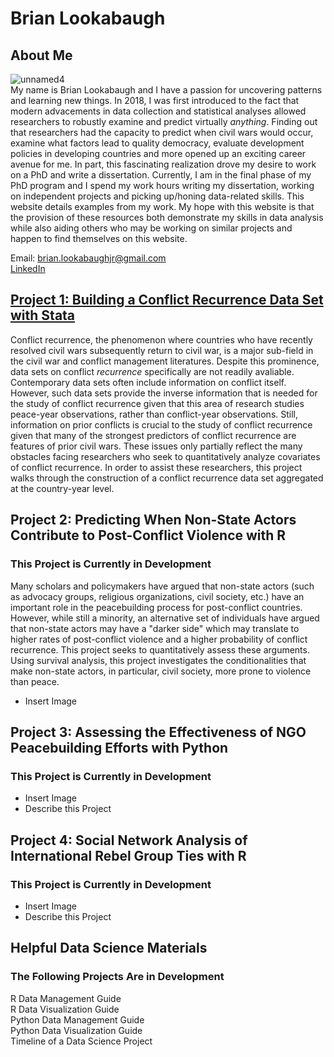 # Brian Lookabaugh

## About Me
![unnamed4](https://user-images.githubusercontent.com/109555700/181593061-5670eb01-c992-48e2-ba4d-768f9b98416b.jpg) <br>
My name is Brian Lookabaugh and I have a passion for uncovering patterns and learning new things. In 2018, I was first introduced to the fact that modern advacements in data collection and statistical analyses allowed researchers to robustly examine and predict virtually *anything*. Finding out that researchers had the capacity to predict when civil wars would occur, examine what factors lead to quality democracy, evaluate development policies in developing countries and more opened up an exciting career avenue for me. In part, this fascinating realization drove my desire to work on a PhD and write a dissertation. Currently, I am in the final phase of my PhD program and I spend my work hours writing my dissertation, working on independent projects and picking up/honing data-related skills. This website details examples from my work. My hope with this website is that the provision of these resources both demonstrate my skills in data analysis while also aiding others who may be working on similar projects and happen to find themselves on this website. <br>

Email: brian.lookabaughjr@gmail.com <br>
[LinkedIn](https://www.linkedin.com/in/brian-lookabaugh-372ab31a1/)

## [Project 1: Building a Conflict Recurrence Data Set with Stata](https://htmlpreview.github.io/?https://github.com/Brian-Lookabaugh/Conflict-Recurrence-Dataset-Construction-Chapter1-Dissertation/blob/main/BuildingConflictRecurrenceDataset.html) <br>
Conflict recurrence, the phenomenon where countries who have recently resolved civil wars subsequently return to civil war, is a major sub-field in the civil war and conflict management literatures. Despite this prominence, data sets on conflict *recurrence* specifically are not readily avaliable. Contemporary data sets often include information on conflict itself. However, such data sets provide the inverse information that is needed for the study of conflict recurrence given that this area of research studies peace-year observations, rather than conflict-year observations. Still, information on prior conflicts is crucial to the study of conflict recurrence given that many of the strongest predictors of conflict recurrence are features of prior civil wars. These issues only partially reflect the many obstacles facing researchers who seek to quantitatively analyze covariates of conflict recurrence. In order to assist these researchers, this project walks through the construction of a conflict recurrence data set aggregated at the country-year level.

## Project 2: Predicting When Non-State Actors Contribute to Post-Conflict Violence with R
### This Project is Currently in Development
Many scholars and policymakers have argued that non-state actors (such as advocacy groups, religious organizations, civil society, etc.) have an important role in the peacebuilding process for post-conflict countries. However, while still a minority, an alternative set of individuals have argued that non-state actors may have a "darker side" which may translate to higher rates of post-conflict violence and a higher probability of conflict recurrence. This project seeks to quantitatively assess these arguments. Using survival analysis, this project investigates the conditionalities that make non-state actors, in particular, civil society, more prone to violence than peace. <br> 
- Insert Image

## Project 3: Assessing the Effectiveness of NGO Peacebuilding Efforts with Python
### This Project is Currently in Development
- Insert Image
- Describe this Project

## Project 4: Social Network Analysis of International Rebel Group Ties with R
### This Project is Currently in Development
- Insert Image
- Describe this Project

## Helpful Data Science Materials
### The Following Projects Are in Development
R Data Management Guide <br>
R Data Visualization Guide <br>
Python Data Management Guide <br>
Python Data Visualization Guide <br>
Timeline of a Data Science Project
